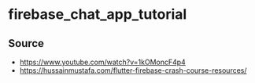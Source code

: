 # firebase_chat_app_tutorial
## Source
- https://www.youtube.com/watch?v=1kOMoncF4p4
- https://hussainmustafa.com/flutter-firebase-crash-course-resources/
